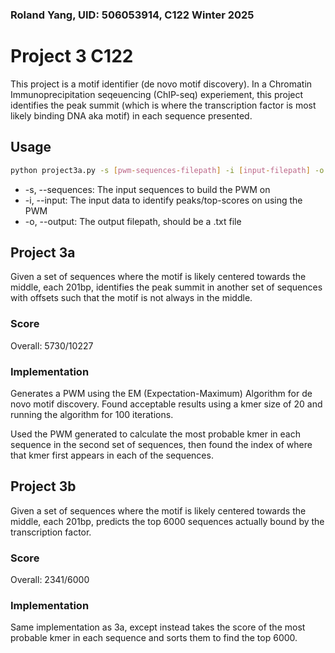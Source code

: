 ### Roland Yang, UID: 506053914, C122 Winter 2025

# Project 3 C122

This project is a motif identifier (de novo motif discovery). In a Chromatin Immunoprecipitation seqeuencing (ChIP-seq) experiement, this project identifies the peak summit (which is where the transcription factor is most likely binding DNA aka motif) in each sequence presented.

## Usage

```bash
python project3a.py -s [pwm-sequences-filepath] -i [input-filepath] -o [output-filepath]
```

- -s, --sequences: The input sequences to build the PWM on
- -i, --input: The input data to identify peaks/top-scores on using the PWM
- -o, --output: The output filepath, should be a .txt file

## Project 3a

Given a set of sequences where the motif is likely centered towards the middle, each 201bp, identifies the peak summit in another set of sequences with offsets such that the motif is not always in the middle.

### Score

Overall: 5730/10227

### Implementation

Generates a PWM using the EM (Expectation-Maximum) Algorithm for de novo motif discovery. Found acceptable results using a kmer size of 20 and running the algorithm for 100 iterations.

Used the PWM generated to calculate the most probable kmer in each sequence in the second set of sequences, then found the index of where that kmer first appears in each of the sequences.

## Project 3b

Given a set of sequences where the motif is likely centered towards the middle, each 201bp, predicts the top 6000 sequences actually bound by the transcription factor.

### Score

Overall: 2341/6000

### Implementation

Same implementation as 3a, except instead takes the score of the most probable kmer in each sequence and sorts them to find the top 6000.